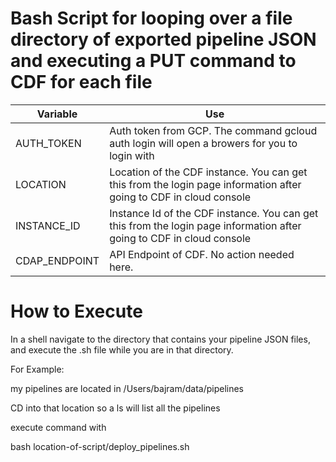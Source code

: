 # Bash Script for looping over a file directory of exported pipeline JSON and executing a PUT command to CDF for each file

| Variable       | Use
|-----------     |-------------------------------------------------------------------
| AUTH_TOKEN     | Auth token from GCP. The command gcloud auth login will open a browers for you to login with
| LOCATION       | Location of the CDF instance. You can get this from the login page information after going to CDF in cloud console
| INSTANCE_ID    | Instance Id of the CDF instance. You can get this from the login page information after going to CDF in cloud console
| CDAP_ENDPOINT  | API Endpoint of CDF. No action needed here.

# How to Execute

In a shell navigate to the directory that contains your pipeline JSON files, and execute the .sh file while you are in that directory.

For Example:

my pipelines are located in /Users/bajram/data/pipelines

CD into that location so a ls will list all the pipelines

execute command with 

bash location-of-script/deploy_pipelines.sh